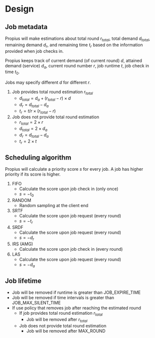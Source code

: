 # Design


## Job metadata
Propius will make estimations about total round $r_{total}$, total demand $d_{total}$, remaining demand $d_r$, and remaining time $t_r$ based on the information provided when job checks in.

Propius keeps track of current demand (of current round) $d$, attained demand (service) $d_a$, current round number $r$, job runtime $t$, job check in time $t_0$.

Jobs may specify different $d$ for different $r$.
1. Job provides total round estimation $r_{total}$
    - $d_{total} = d_a + (r_{total} - r) \times d$
    - $d_r = d_{total} - d_a$
    - $t_r = t / r \times (r_{total} - r)$
2. Job does not provide total round estimation
    - $r_{total} = 2 \times r$
    - $d_{total} = 2 \times d_a$
    - $d_r = d_{total} - d_a$
    - $t_r = 2 \times t$

## Scheduling algorithm
Propius will calculate a priority score $s$ for every job. A job has higher priority if its score is higher.
1. FIFO
    - Calculate the score upon job check in (only once)
    - $s = -t_0$
2. RANDOM
    - Random sampling at the client end
3. SRTF
    - Calculate the score upon job request (every round)
    - $s = -t_r$
4. SRDF
    - Calculate the score upon job request (every round)
    - $s = -d_r$
5. IRS (AMG)
    - Calculate the score upon job check in (every round)
6. LAS
    - Calculate the score upon job request (every round)
    - $s = -d_a$

## Job lifetime
- Job will be removed if runtime is greater than JOB_EXPIRE_TIME
- Job will be removed if time intervals is greater than JOB_MAX_SILENT_TIME
- If use policy that removes job after reaching the estimated round
    - If job provides total round estimation $r_{total}$
        - Job will be removed after $r_{total}$ 
    - Job does not provide total round estimation
        - Job will be removed after MAX_ROUND